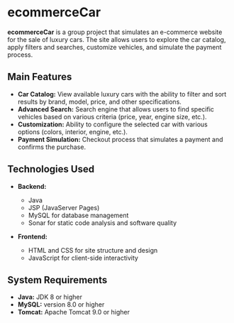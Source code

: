 # ecommerceCar

**ecommerceCar** is a group project that simulates an e-commerce website for the sale of luxury cars. The site allows users to explore the car catalog, apply filters and searches, customize vehicles, and simulate the payment process.

## Main Features

- **Car Catalog:** View available luxury cars with the ability to filter and sort results by brand, model, price, and other specifications.
- **Advanced Search:** Search engine that allows users to find specific vehicles based on various criteria (price, year, engine size, etc.).
- **Customization:** Ability to configure the selected car with various options (colors, interior, engine, etc.).
- **Payment Simulation:** Checkout process that simulates a payment and confirms the purchase.

## Technologies Used

- **Backend:**
  - Java
  - JSP (JavaServer Pages)
  - MySQL for database management
  - Sonar for static code analysis and software quality

- **Frontend:**
  - HTML and CSS for site structure and design
  - JavaScript for client-side interactivity

## System Requirements

- **Java:** JDK 8 or higher
- **MySQL:** version 8.0 or higher
- **Tomcat:** Apache Tomcat 9.0 or higher
